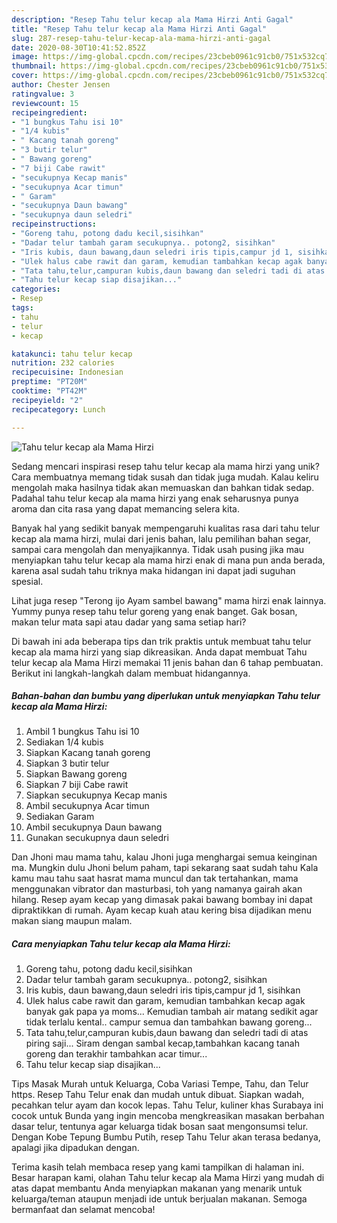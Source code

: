 ```yaml
---
description: "Resep Tahu telur kecap ala Mama Hirzi Anti Gagal"
title: "Resep Tahu telur kecap ala Mama Hirzi Anti Gagal"
slug: 287-resep-tahu-telur-kecap-ala-mama-hirzi-anti-gagal
date: 2020-08-30T10:41:52.852Z
image: https://img-global.cpcdn.com/recipes/23cbeb0961c91cb0/751x532cq70/tahu-telur-kecap-ala-mama-hirzi-foto-resep-utama.jpg
thumbnail: https://img-global.cpcdn.com/recipes/23cbeb0961c91cb0/751x532cq70/tahu-telur-kecap-ala-mama-hirzi-foto-resep-utama.jpg
cover: https://img-global.cpcdn.com/recipes/23cbeb0961c91cb0/751x532cq70/tahu-telur-kecap-ala-mama-hirzi-foto-resep-utama.jpg
author: Chester Jensen
ratingvalue: 3
reviewcount: 15
recipeingredient:
- "1 bungkus Tahu isi 10"
- "1/4 kubis"
- " Kacang tanah goreng"
- "3 butir telur"
- " Bawang goreng"
- "7 biji Cabe rawit"
- "secukupnya Kecap manis"
- "secukupnya Acar timun"
- " Garam"
- "secukupnya Daun bawang"
- "secukupnya daun seledri"
recipeinstructions:
- "Goreng tahu, potong dadu kecil,sisihkan"
- "Dadar telur tambah garam secukupnya.. potong2, sisihkan"
- "Iris kubis, daun bawang,daun seledri iris tipis,campur jd 1, sisihkan"
- "Ulek halus cabe rawit dan garam, kemudian tambahkan kecap agak banyak gak papa ya moms... Kemudian tambah air matang sedikit agar tidak terlalu kental.. campur semua dan tambahkan bawang goreng..."
- "Tata tahu,telur,campuran kubis,daun bawang dan seledri tadi di atas piring saji... Siram dengan sambal kecap,tambahkan kacang tanah goreng dan terakhir tambahkan acar timur..."
- "Tahu telur kecap siap disajikan..."
categories:
- Resep
tags:
- tahu
- telur
- kecap

katakunci: tahu telur kecap 
nutrition: 232 calories
recipecuisine: Indonesian
preptime: "PT20M"
cooktime: "PT42M"
recipeyield: "2"
recipecategory: Lunch

---
```



![Tahu telur kecap ala Mama Hirzi](https://img-global.cpcdn.com/recipes/23cbeb0961c91cb0/751x532cq70/tahu-telur-kecap-ala-mama-hirzi-foto-resep-utama.jpg)

Sedang mencari inspirasi resep tahu telur kecap ala mama hirzi yang unik? Cara membuatnya memang tidak susah dan tidak juga mudah. Kalau keliru mengolah maka hasilnya tidak akan memuaskan dan bahkan tidak sedap. Padahal tahu telur kecap ala mama hirzi yang enak seharusnya punya aroma dan cita rasa yang dapat memancing selera kita.

Banyak hal yang sedikit banyak mempengaruhi kualitas rasa dari tahu telur kecap ala mama hirzi, mulai dari jenis bahan, lalu pemilihan bahan segar, sampai cara mengolah dan menyajikannya. Tidak usah pusing jika mau menyiapkan tahu telur kecap ala mama hirzi enak di mana pun anda berada, karena asal sudah tahu triknya maka hidangan ini dapat jadi suguhan spesial.

Lihat juga resep &#34;Terong ijo Ayam sambel bawang&#34; mama hirzi enak lainnya. Yummy punya resep tahu telur goreng yang enak banget. Gak bosan, makan telur mata sapi atau dadar yang sama setiap hari?


Di bawah ini ada beberapa tips dan trik praktis untuk membuat tahu telur kecap ala mama hirzi yang siap dikreasikan. Anda dapat membuat Tahu telur kecap ala Mama Hirzi memakai 11 jenis bahan dan 6 tahap pembuatan. Berikut ini langkah-langkah dalam membuat hidangannya.

<!--inarticleads1-->

##### Bahan-bahan dan bumbu yang diperlukan untuk menyiapkan Tahu telur kecap ala Mama Hirzi:

1. Ambil 1 bungkus Tahu isi 10
1. Sediakan 1/4 kubis
1. Siapkan  Kacang tanah goreng
1. Siapkan 3 butir telur
1. Siapkan  Bawang goreng
1. Siapkan 7 biji Cabe rawit
1. Siapkan secukupnya Kecap manis
1. Ambil secukupnya Acar timun
1. Sediakan  Garam
1. Ambil secukupnya Daun bawang
1. Gunakan secukupnya daun seledri


Dan Jhoni mau mama tahu, kalau Jhoni juga menghargai semua keinginan ma. Mungkin dulu Jhoni belum paham, tapi sekarang saat sudah tahu Kala kamu mau tahu saat hasrat mama muncul dan tak tertahankan, mama menggunakan vibrator dan masturbasi, toh yang namanya gairah akan hilang. Resep ayam kecap yang dimasak pakai bawang bombay ini dapat dipraktikkan di rumah. Ayam kecap kuah atau kering bisa dijadikan menu makan siang maupun malam. 

<!--inarticleads2-->

##### Cara menyiapkan Tahu telur kecap ala Mama Hirzi:

1. Goreng tahu, potong dadu kecil,sisihkan
1. Dadar telur tambah garam secukupnya.. potong2, sisihkan
1. Iris kubis, daun bawang,daun seledri iris tipis,campur jd 1, sisihkan
1. Ulek halus cabe rawit dan garam, kemudian tambahkan kecap agak banyak gak papa ya moms... Kemudian tambah air matang sedikit agar tidak terlalu kental.. campur semua dan tambahkan bawang goreng...
1. Tata tahu,telur,campuran kubis,daun bawang dan seledri tadi di atas piring saji... Siram dengan sambal kecap,tambahkan kacang tanah goreng dan terakhir tambahkan acar timur...
1. Tahu telur kecap siap disajikan...


Tips Masak Murah untuk Keluarga, Coba Variasi Tempe, Tahu, dan Telur https. Resep Tahu Telur enak dan mudah untuk dibuat. Siapkan wadah, pecahkan telur ayam dan kocok lepas. Tahu Telur, kuliner khas Surabaya ini cocok untuk Bunda yang ingin mencoba mengkreasikan masakan berbahan dasar telur, tentunya agar keluarga tidak bosan saat mengonsumsi telur. Dengan Kobe Tepung Bumbu Putih, resep Tahu Telur akan terasa bedanya, apalagi jika dipadukan dengan. 

Terima kasih telah membaca resep yang kami tampilkan di halaman ini. Besar harapan kami, olahan Tahu telur kecap ala Mama Hirzi yang mudah di atas dapat membantu Anda menyiapkan makanan yang menarik untuk keluarga/teman ataupun menjadi ide untuk berjualan makanan. Semoga bermanfaat dan selamat mencoba!
